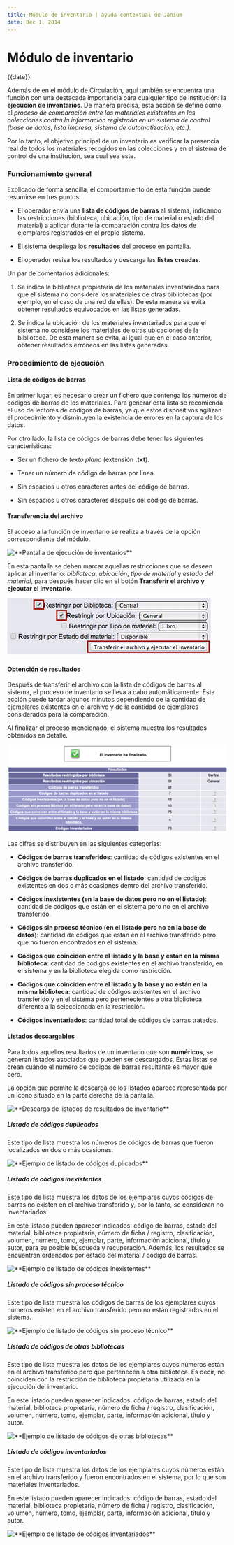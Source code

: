 ```yaml
---
title: Módulo de inventario | ayuda contextual de Janium
date: Dec 1, 2014
---
```


# Módulo de inventario

{{date}}

Además de en el módulo de Circulación, aquí también se encuentra una
función con una destacada importancia para cualquier tipo de
institución: la **ejecución de inventarios**. De manera precisa, esta
acción se define como el *proceso de comparación entre los materiales
existentes en las colecciones contra la información registrada en un
sistema de control (base de datos, lista impresa, sistema de
automatización, etc.)*.

Por lo tanto, el objetivo principal de un inventario es verificar la
presencia real de todos los materiales recogidos en las colecciones y en
el sistema de control de una institución, sea cual sea este.

### Funcionamiento general

Explicado de forma sencilla, el comportamiento de esta función puede
resumirse en tres puntos:

-   El operador envía una **lista de códigos de barras** al sistema,
    indicando las restricciones (biblioteca, ubicación, tipo de material
    o estado del material) a aplicar durante la comparación contra los
    datos de ejemplares registrados en el propio sistema.

-   El sistema despliega los **resultados** del proceso en pantalla.

-   El operador revisa los resultados y descarga las **listas creadas**.

Un par de comentarios adicionales:

1.  Se indica la biblioteca propietaria de los materiales inventariados
    para que el sistema no considere los materiales de otras bibliotecas
    (por ejemplo, en el caso de una red de ellas). De esta manera se
    evita obtener resultados equivocados en las listas generadas.

2.  Se indica la ubicación de los materiales inventariados para que el
    sistema no considere los materiales de otras ubicaciones de la
    biblioteca. De esta manera se evita, al igual que en el caso
    anterior, obtener resultados erróneos en las listas generadas.

### Procedimiento de ejecución

#### Lista de códigos de barras

En primer lugar, es necesario crear un fichero que contenga los números
de códigos de barras de los materiales. Para generar esta lista se
recomienda el uso de lectores de códigos de barras, ya que estos
dispositivos agilizan el procedimiento y disminuyen la existencia de
errores en la captura de los datos.

Por otro lado, la lista de códigos de barras debe tener las siguientes
características:

-   Ser un fichero de *texto plano* (extensión **.txt**).

-   Tener un número de código de barras por línea.

-   Sin espacios u otros caracteres antes del código de barras.

-   Sin espacios u otros caracteres después del código de barras.

#### Transferencia del archivo

El acceso a la función de inventario se realiza a través de la opción
correspondiente del módulo.

![\*\*Pantalla de ejecución de
inventarios\*\*](Pantalla_inventario1.png)

En esta pantalla se deben marcar aquellas restricciones que se deseen
aplicar al inventario: *biblioteca*, *ubicación*, *tipo de material* y
*estado del material*, para después hacer clic en el botón **Transferir
el archivo y ejecutar el inventario**.

![\*\*Opciones de inventario\*\*](Opciones_inventario1.png)

#### Obtención de resultados

Después de transferir el archivo con la lista de códigos de barras al
sistema, el proceso de inventario se lleva a cabo automáticamente. Esta
acción puede tardar algunos minutos dependiendo de la cantidad de
ejemplares existentes en el archivo y de la cantidad de ejemplares
considerados para la comparación.

Al finalizar el proceso mencionado, el sistema muestra los resultados
obtenidos en detalle.

![\*\*Resultados del inventario\*\*](Resultados_inventario1.png)

Las cifras se distribuyen en las siguientes categorías:

-   **Códigos de barras transferidos**: cantidad de códigos existentes
    en el archivo transferido.

-   **Códigos de barras duplicados en el listado**: cantidad de códigos
    existentes en dos o más ocasiones dentro del archivo transferido.

-   **Códigos inexistentes (en la base de datos pero no en el
    listado)**: cantidad de códigos que están en el sistema pero no en
    el archivo transferido.

-   **Códigos sin proceso técnico (en el listado pero no en la base de
    datos)**: cantidad de códigos que están en el archivo transferido
    pero que no fueron encontrados en el sistema.

-   **Códigos que coinciden entre el listado y la base y están en la
    misma biblioteca**: cantidad de códigos existentes en el archivo
    transferido, en el sistema y en la biblioteca elegida como
    restricción.

-   **Códigos que coinciden entre el listado y la base y no están en la
    misma biblioteca**: cantidad de códigos existentes en el archivo
    transferido y en el sistema pero pertenecientes a otra biblioteca
    diferente a la seleccionada en la restricción.

-   **Códigos inventariados**: cantidad total de códigos de barras
    tratados.

#### Listados descargables

Para todos aquellos resultados de un inventario que son **numéricos**,
se generan listados asociados que pueden ser descargados. Estas listas
se crean cuando el número de códigos de barras resultante es mayor que
cero.

La opción que permite la descarga de los listados aparece representada
por un icono situado en la parte derecha de la pantalla.

![\*\*Descarga de listados de resultados de
inventario\*\*](Descarga_listados_inventario1.png)

##### Listado de códigos duplicados

Este tipo de lista muestra los números de códigos de barras que fueron
localizados en dos o más ocasiones.

![\*\*Ejemplo de listado de códigos
duplicados\*\*](Ejemplo_listado_duplicados1.png)

##### Listado de códigos inexistentes

Este tipo de lista muestra los datos de los ejemplares cuyos códigos de
barras no existen en el archivo transferido y, por lo tanto, se
consideran no inventariados.

En este listado pueden aparecer indicados: código de barras, estado del
material, biblioteca propietaria, número de ficha / registro,
clasificación, volumen, número, tomo, ejemplar, parte, información
adicional, título y autor, para su posible búsqueda y recuperación.
Además, los resultados se encuentran ordenados por estado del material /
código de barras.

![\*\*Ejemplo de listado de códigos
inexistentes\*\*](Ejemplo_listado_inexistentes1.png)

##### Listado de códigos sin proceso técnico

Este tipo de lista muestra los códigos de barras de los ejemplares cuyos
números existen en el archivo transferido pero no están registrados en
el sistema.

![\*\*Ejemplo de listado de códigos sin proceso
técnico\*\*](Ejemplo_listado_sinproceso1.png)

##### Listado de códigos de otras bibliotecas

Este tipo de lista muestra los datos de los ejemplares cuyos números
están en el archivo transferido pero que pertenecen a otra biblioteca.
Es decir, no coinciden con la restricción de biblioteca propietaria
utilizada en la ejecución del inventario.

En este listado pueden aparecer indicados: código de barras, estado del
material, biblioteca propietaria, número de ficha / registro,
clasificación, volumen, número, tomo, ejemplar, parte, información
adicional, título y autor.

![\*\*Ejemplo de listado de códigos de otras
bibliotecas\*\*](Ejemplo_listado_otrasbibliotecas1.png)

##### Listado de códigos inventariados

Este tipo de lista muestra los datos de los ejemplares cuyos números
están en el archivo transferido y fueron encontrados en el sistema, por
lo que son materiales inventariados.

En este listado pueden aparecer indicados: código de barras, estado del
material, biblioteca propietaria, número de ficha / registro,
clasificación, volumen, número, tomo, ejemplar, parte, información
adicional, título y autor.

![\*\*Ejemplo de listado de códigos
inventariados\*\*](Ejemplo_listado_inventariados1.png)
